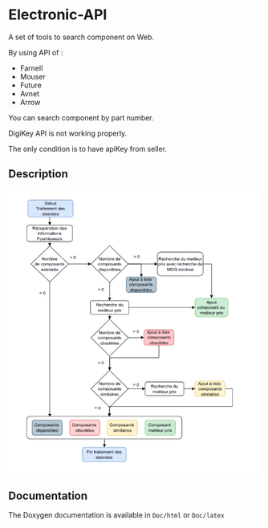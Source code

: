 # Electronic-API

A set of tools to search component on Web.

By using API of :

- Farnell
- Mouser
- Future
- Avnet
- Arrow

You can search component by part number.

DigiKey API is not working properly.

The only condition is to have apiKey from seller.


## Description

![img](Doc/traitement.png)


## Documentation

The Doxygen documentation is available in `Doc/html` or `Doc/latex`